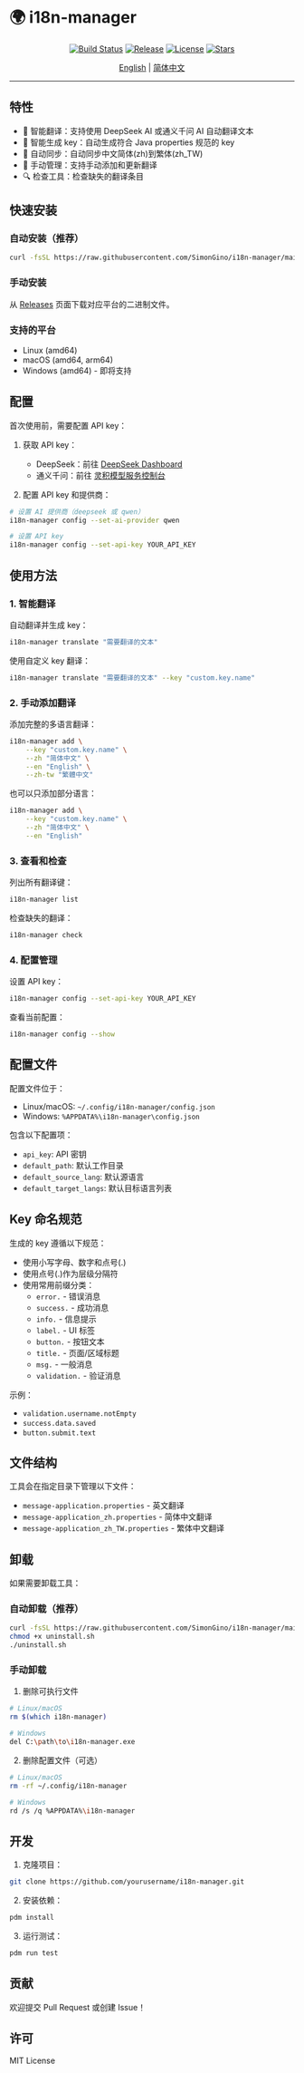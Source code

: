 # 🌍 i18n-manager

<div align="center">

[![Build Status](https://github.com/SimonGino/i18n-manager/actions/workflows/build.yml/badge.svg)](https://github.com/SimonGino/i18n-manager/actions)
[![Release](https://img.shields.io/github/v/release/SimonGino/i18n-manager?style=flat-square&logo=github&color=blue)](https://github.com/SimonGino/i18n-manager/releases/latest)
[![License](https://img.shields.io/badge/license-MIT-blue.svg?style=flat-square&logo=bookstack)](LICENSE)
[![Stars](https://img.shields.io/github/stars/SimonGino/i18n-manager?style=flat-square&logo=github)](https://github.com/SimonGino/i18n-manager/stargazers)

[English](README.md) | [简体中文](README_CN.md)

</div>

---

## 特性

- 🤖 智能翻译：支持使用 DeepSeek AI 或通义千问 AI 自动翻译文本
- 🔑 智能生成 key：自动生成符合 Java properties 规范的 key
- 🔄 自动同步：自动同步中文简体(zh)到繁体(zh_TW)
- 📝 手动管理：支持手动添加和更新翻译
- 🔍 检查工具：检查缺失的翻译条目

## 快速安装

### 自动安装（推荐）
```bash
curl -fsSL https://raw.githubusercontent.com/SimonGino/i18n-manager/main/install.sh | bash
```

### 手动安装
从 [Releases](https://github.com/SimonGino/i18n-manager/releases/latest) 页面下载对应平台的二进制文件。

### 支持的平台
- Linux (amd64)
- macOS (amd64, arm64)
- Windows (amd64) - 即将支持

## 配置

首次使用前，需要配置 API key：

1. 获取 API key：
   - DeepSeek：前往 [DeepSeek Dashboard](https://platform.deepseek.com/api_keys)
   - 通义千问：前往 [灵积模型服务控制台](https://dashscope.console.aliyun.com/apiKey)

2. 配置 API key 和提供商：
```bash
# 设置 AI 提供商（deepseek 或 qwen）
i18n-manager config --set-ai-provider qwen

# 设置 API key
i18n-manager config --set-api-key YOUR_API_KEY
```

## 使用方法

### 1. 智能翻译

自动翻译并生成 key：
```bash
i18n-manager translate "需要翻译的文本"
```

使用自定义 key 翻译：
```bash
i18n-manager translate "需要翻译的文本" --key "custom.key.name"
```

### 2. 手动添加翻译

添加完整的多语言翻译：
```bash
i18n-manager add \
    --key "custom.key.name" \
    --zh "简体中文" \
    --en "English" \
    --zh-tw "繁體中文"
```

也可以只添加部分语言：
```bash
i18n-manager add \
    --key "custom.key.name" \
    --zh "简体中文" \
    --en "English"
```

### 3. 查看和检查

列出所有翻译键：
```bash
i18n-manager list
```

检查缺失的翻译：
```bash
i18n-manager check
```

### 4. 配置管理

设置 API key：
```bash
i18n-manager config --set-api-key YOUR_API_KEY
```

查看当前配置：
```bash
i18n-manager config --show
```

## 配置文件

配置文件位于：
- Linux/macOS: `~/.config/i18n-manager/config.json`
- Windows: `%APPDATA%\i18n-manager\config.json`

包含以下配置项：
- `api_key`: API 密钥
- `default_path`: 默认工作目录
- `default_source_lang`: 默认源语言
- `default_target_langs`: 默认目标语言列表

## Key 命名规范

生成的 key 遵循以下规范：
- 使用小写字母、数字和点号(.)
- 使用点号(.)作为层级分隔符
- 使用常用前缀分类：
  - `error.` - 错误消息
  - `success.` - 成功消息
  - `info.` - 信息提示
  - `label.` - UI 标签
  - `button.` - 按钮文本
  - `title.` - 页面/区域标题
  - `msg.` - 一般消息
  - `validation.` - 验证消息

示例：
- `validation.username.notEmpty`
- `success.data.saved`
- `button.submit.text`

## 文件结构

工具会在指定目录下管理以下文件：
- `message-application.properties` - 英文翻译
- `message-application_zh.properties` - 简体中文翻译
- `message-application_zh_TW.properties` - 繁体中文翻译

## 卸载

如果需要卸载工具：

### 自动卸载（推荐）
```bash
curl -fsSL https://raw.githubusercontent.com/SimonGino/i18n-manager/main/uninstall.sh -o uninstall.sh
chmod +x uninstall.sh
./uninstall.sh
```

### 手动卸载
1. 删除可执行文件
```bash
# Linux/macOS
rm $(which i18n-manager)

# Windows
del C:\path\to\i18n-manager.exe
```

2. 删除配置文件（可选）
```bash
# Linux/macOS
rm -rf ~/.config/i18n-manager

# Windows
rd /s /q %APPDATA%\i18n-manager
```


## 开发

1. 克隆项目：
```bash
git clone https://github.com/yourusername/i18n-manager.git
```

2. 安装依赖：
```bash
pdm install
```

3. 运行测试：
```bash
pdm run test
```

## 贡献

欢迎提交 Pull Request 或创建 Issue！

## 许可

MIT License